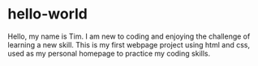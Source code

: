 # hello-world
Hello, my name is Tim. I am new to coding and enjoying the challenge of learning a new skill.
This is my first webpage project using html and css, used as my personal homepage to practice my 
coding skills.
